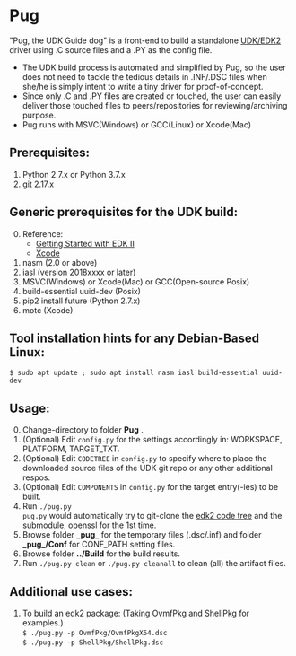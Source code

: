 Pug
===
"Pug, the UDK Guide dog" is a front-end to build a standalone [UDK/EDK2](https://github.com/tianocore/edk2) driver using .C source files and a .PY as the config file.
- The UDK build process is automated and simplified by Pug, so the user does not need to tackle the tedious details in .INF/.DSC files when she/he is simply intent to write a tiny driver for proof-of-concept.
- Since only .C and .PY files are created or touched, the user can easily deliver those touched files to peers/repositories for reviewing/archiving purpose.
- Pug runs with MSVC(Windows) or GCC(Linux) or Xcode(Mac)

## Prerequisites:
1. Python 2.7.x or Python 3.7.x
2. git 2.17.x

## Generic prerequisites for the UDK build:
0. Reference:
    - [Getting Started with EDK II](https://github.com/tianocore/tianocore.github.io/wiki/Getting%20Started%20with%20EDK%20II) 
    - [Xcode](https://github.com/tianocore/tianocore.github.io/wiki/Xcode)
1. nasm (2.0 or above)
2. iasl (version 2018xxxx or later)
3. MSVC(Windows) or Xcode(Mac) or GCC(Open-source Posix)
4. build-essential uuid-dev (Posix)
5. pip2 install future (Python 2.7.x)
6. motc (Xcode)

## Tool installation hints for any Debian-Based Linux:
 `$ sudo apt update ; sudo apt install nasm iasl build-essential uuid-dev`

## Usage: 
0. Change-directory to folder **Pug** .
1. (Optional) Edit `config.py` for the settings accordingly in: WORKSPACE, PLATFORM, TARGET_TXT.
2. (Optional) Edit `CODETREE` in `config.py` to specify where to place the downloaded source files of the UDK git repo or any other additional respos.
3. (Optional) Edit `COMPONENTS` in `config.py` for the target entry(-ies) to be built.
4. Run `./pug.py` <br>
    `pug.py` would automatically try to git-clone the [edk2 code tree](https://github.com/tianocore/edk2) and the submodule, openssl for the 1st time.
5. Browse folder **\_pug\_** for the temporary files (.dsc/.inf) and folder **\_pug\_/Conf** for CONF_PATH setting files.
6. Browse folder **\.\./Build** for the build results.
7. Run `./pug.py clean` or `./pug.py cleanall` to clean (all) the artifact files.

## Additional use cases:
1. To build an edk2 package: (Taking OvmfPkg and ShellPkg for examples.)<br>
  `$ ./pug.py -p OvmfPkg/OvmfPkgX64.dsc`<br>
  `$ ./pug.py -p ShellPkg/ShellPkg.dsc`<br>
